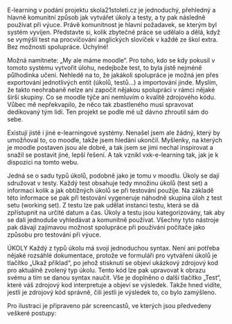 E-learning v podání projektu skola21stoleti.cz je jednoduchý, přehledný a hlavně komunitní způsob jak vytvářet úkoly a testy, a ty pak následně používat při výuce. Právě komunitnost je hlavní požadavek, se kterým byl systém vyvíjen. Představte si, kolik zbytečné práce se udělalo a dělá, když se vymýšlí test na procvičování anglických slovíček v každé ze škol extra. Bez možnosti spolupráce. Úchylné!



Možná namítnete: „My ale máme moodle“. Pro toho, kdo se kdy pokusil v tomoto systému vytvořit úlohu, nedejbože test, to byla jistě nejméně půlhodinka učení. Nehledě na to, že jakákoli spolupráce je možná jen přes exportování jednotlivých entit (úkolů, testů…) a importování jinde. Myslím, že takto neohrabaně nelze ani započít nějakou spolupráci v rámci nějaké širší skupiny. Co se moodle týče ani nemluvím o kvalitě zdrojového kódu. Vůbec mě nepřekvapilo, že něco tak zbastleného musí spravovat dedikovaný tým lidí. Ten projekt se podle mě už dávno zhroutil sám do sebe.

Existují jistě i jiné e-learningové systémy. Nenašel jsem ale žádný, který by umožňoval to, co moodle, takže jsem hledání ukončil. Myšlenky, na kterých je moodle postaven jsou ale dobré, a tak jsem se jimi nechal inspirovat a snažil se postavit jiné, lepší řešení. A tak vznikl vxk-e-learning tak, jak je k dispozici na tomto webu.

Jedná se o sadu typů úkolů, podobně jako je tomu v moodlu. Úkoly se dají sdružovat v testy. Každý test obsahuje tedy množinu úkolů (test set) a informaci kolik a jak obtížných úkolů se při testování použije. Na základě této informace se pak při testování vygeneruje náhodně skupina úloh z test setu (working set). Z testu lze pak udělat instanci testu, která se dá zpřístupnit na určité datum a čas. Úkoly a testu jsou kategorizovány, tak aby se dali jednoduše vyhledávat a komunitně používat. Všechny tyto nástroje pak dávají zajímavou možnost spolupráce při používání počítače jako způsobu pro testování při výuce.

ÚKOLY
Každý z typů úkolu má svoji jednoduchou syntax. Není ani potřeba nějaké rozsáhlé dokumentace, protože ve formuláři pro vytváření úkolů je tlačítko „Ukaž příklad“, po jehož stisknutí se objeví ukázkový zdrojový kod pro aktuálně zvolený typ úkolu. Tento kód lze pak upravovat k obrazu svému a tím se danou syntax naučit. Vše je doplněno o další tlačítko „Test“, které váš zdrojový kod interpretuje a objeví se výsledek. Takže hned vidíte, jestli je zdrojový kód správně, čili jestli je výsledek to, co bylo zamýšleno.

Pro ilustraci je připraveno pár screencastů, ve kterých jsou předvedeny veškeré postupy:

